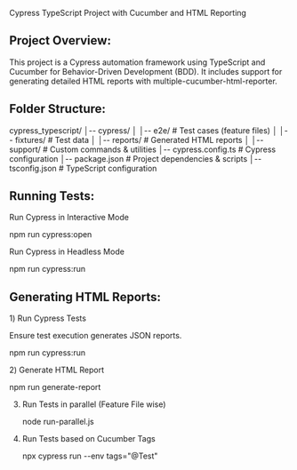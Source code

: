 Cypress TypeScript Project with Cucumber and HTML Reporting

Project Overview:
-----------------

This project is a Cypress automation framework using TypeScript and Cucumber for Behavior-Driven Development (BDD). It includes support for generating detailed HTML reports with multiple-cucumber-html-reporter.

Folder Structure:
-----------------

cypress_typescript/
│-- cypress/
│   │-- e2e/                 # Test cases (feature files)
│   │-- fixtures/            # Test data
│   │-- reports/             # Generated HTML reports
│   │-- support/             # Custom commands & utilities
│-- cypress.config.ts        # Cypress configuration
│-- package.json             # Project dependencies & scripts
│-- tsconfig.json            # TypeScript configuration

Running Tests:
--------------

Run Cypress in Interactive Mode

  npm run cypress:open

Run Cypress in Headless Mode

  npm run cypress:run

Generating HTML Reports:
-----------------------

1️) Run Cypress Tests

Ensure test execution generates JSON reports.

  npm run cypress:run

2️) Generate HTML Report

   npm run generate-report

3) Run Tests in parallel (Feature File wise)

   node run-parallel.js

4) Run Tests based on Cucumber Tags

   npx cypress run --env tags="@Test"

